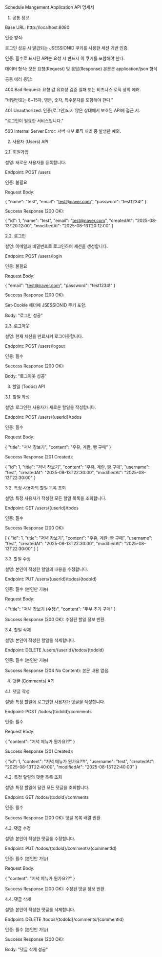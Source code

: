 Schedule Mangement Application API 명세서

1. 공통 정보

Base URL: http://localhost:8080

인증 방식:

로그인 성공 시 발급되는 JSESSIONID 쿠키를 사용한 세션 기반 인증.

인증: 필수로 표시된 API는 요청 시 반드시 이 쿠키를 포함해야 한다.

데이터 형식: 모든 요청(Request) 및 응답(Response) 본문은 application/json 형식

공통 에러 응답:

400 Bad Request: 요청 값 유효성 검증 실패 또는 비즈니스 로직 상의 에러.

"비밀번호는 8~15자, 영문, 숫자, 특수문자를 포함해야 한다."

401 Unauthorized: 인증(로그인)되지 않은 상태에서 보호된 API에 접근 시.

"로그인이 필요한 서비스입니다."

500 Internal Server Error: 서버 내부 로직 처리 중 발생한 예외.

2. 사용자 (Users) API
   
2.1. 회원가입
   
설명: 새로운 사용자를 등록합니다.

Endpoint: POST /users

인증: 불필요

Request Body:

{
  "name": "test",
  "email": "test@naver.com",
  "password": "test1234!"
}

Success Response (200 OK):

{
  "id": 1,
  "name": "test",
  "email": "test@naver.com",
  "createdAt": "2025-08-13T20:12:00",
  "modifiedAt": "2025-08-13T20:12:00"
}

2.2. 로그인

설명: 이메일과 비밀번호로 로그인하여 세션을 생성합니다.

Endpoint: POST /users/login

인증: 불필요

Request Body:

{
  "email": "test@naver.com",
  "password": "test1234!"
}

Success Response (200 OK):

Set-Cookie 헤더에 JSESSIONID 쿠키 포함.

Body: "로그인 성공"

2.3. 로그아웃

설명: 현재 세션을 만료시켜 로그아웃합니다.

Endpoint: POST /users/logout

인증: 필수

Success Response (200 OK):

Body: "로그아웃 성공"

3. 할일 (Todos) API

   
3.1. 할일 작성

설명: 로그인한 사용자가 새로운 할일을 작성합니다.

Endpoint: POST /users/{userId}/todos

인증: 필수

Request Body:

{
  "title": "저녁 장보기",
  "content": "우유, 계란, 빵 구매"
}

Success Response (201 Created):

{
  "id": 1,
  "title": "저녁 장보기",
  "content": "우유, 계란, 빵 구매",
  "username": "test",
  "createdAt": "2025-08-13T22:30:00",
  "modifiedAt": "2025-08-13T22:30:00"
}

3.2. 특정 사용자의 할일 목록 조회

설명: 특정 사용자가 작성한 모든 할일 목록을 조회합니다.

Endpoint: GET /users/{userId}/todos

인증: 필수

Success Response (200 OK):

[
  {
    "id": 1,
    "title": "저녁 장보기",
    "content": "우유, 계란, 빵 구매",
    "username": "test",
    "createdAt": "2025-08-13T22:30:00",
    "modifiedAt": "2025-08-13T22:30:00"
  }
]

3.3. 할일 수정

설명: 본인이 작성한 할일의 내용을 수정합니다.

Endpoint: PUT /users/{userId}/todos/{todoId}

인증: 필수 (본인만 가능)

Request Body:

{
  "title": "저녁 장보기 (수정)",
  "content": "두부 추가 구매"
}

Success Response (200 OK): 수정된 할일 정보 반환.

3.4. 할일 삭제

설명: 본인이 작성한 할일을 삭제합니다.

Endpoint: DELETE /users/{userId}/todos/{todoId}

인증: 필수 (본인만 가능)

Success Response (204 No Content): 본문 내용 없음.

4. 댓글 (Comments) API

4.1. 댓글 작성

설명: 특정 할일에 로그인한 사용자가 댓글을 작성합니다.

Endpoint: POST /todos/{todoId}/comments

인증: 필수

Request Body:

{
  "content": "저녁 메뉴가 뭔가요??"
}

Success Response (201 Created):

{
  "id": 1,
  "content": "저녁 메뉴가 뭔가요??!",
  "username": "test",
  "createdAt": "2025-08-13T22:40:00",
  "modifiedAt": "2025-08-13T22:40:00"
}

4.2. 특정 할일의 댓글 목록 조회

설명: 특정 할일에 달린 모든 댓글을 조회합니다.

Endpoint: GET /todos/{todoId}/comments

인증: 필수

Success Response (200 OK): 댓글 목록 배열 반환.

4.3. 댓글 수정

설명: 본인이 작성한 댓글을 수정합니다.

Endpoint: PUT /todos/{todoId}/comments/{commentId}

인증: 필수 (본인만 가능)

Request Body:

{
  "content": "저녁 메뉴가 뭔가요??"
}

Success Response (200 OK): 수정된 댓글 정보 반환.

4.4. 댓글 삭제

설명: 본인이 작성한 댓글을 삭제합니다.

Endpoint: DELETE /todos/{todoId}/comments/{commentId}

인증: 필수 (본인만 가능)

Success Response (200 OK):

Body: "댓글 삭제 성공"
